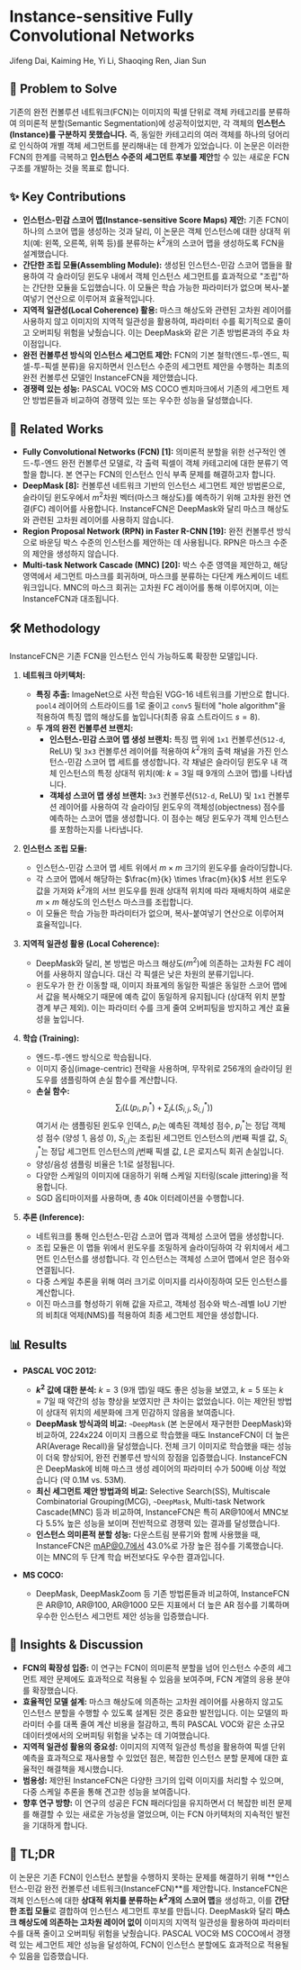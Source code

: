 # Instance-sensitive Fully Convolutional Networks
Jifeng Dai, Kaiming He, Yi Li, Shaoqing Ren, Jian Sun

## 🧩 Problem to Solve

기존의 완전 컨볼루션 네트워크(FCN)는 이미지의 픽셀 단위로 객체 카테고리를 분류하여 의미론적 분할(Semantic Segmentation)에 성공적이었지만, 각 객체의 **인스턴스(Instance)를 구분하지 못했습니다.** 즉, 동일한 카테고리의 여러 객체를 하나의 덩어리로 인식하여 개별 객체 세그먼트를 분리해내는 데 한계가 있었습니다. 이 논문은 이러한 FCN의 한계를 극복하고 **인스턴스 수준의 세그먼트 후보를 제안**할 수 있는 새로운 FCN 구조를 개발하는 것을 목표로 합니다.

## ✨ Key Contributions

*   **인스턴스-민감 스코어 맵(Instance-sensitive Score Maps) 제안:** 기존 FCN이 하나의 스코어 맵을 생성하는 것과 달리, 이 논문은 객체 인스턴스에 대한 상대적 위치(예: 왼쪽, 오른쪽, 위쪽 등)를 분류하는 $k^2$개의 스코어 맵을 생성하도록 FCN을 설계했습니다.
*   **간단한 조립 모듈(Assembling Module):** 생성된 인스턴스-민감 스코어 맵들을 활용하여 각 슬라이딩 윈도우 내에서 객체 인스턴스 세그먼트를 효과적으로 "조립"하는 간단한 모듈을 도입했습니다. 이 모듈은 학습 가능한 파라미터가 없으며 복사-붙여넣기 연산으로 이루어져 효율적입니다.
*   **지역적 일관성(Local Coherence) 활용:** 마스크 해상도와 관련된 고차원 레이어를 사용하지 않고 이미지의 지역적 일관성을 활용하여, 파라미터 수를 획기적으로 줄이고 오버피팅 위험을 낮췄습니다. 이는 DeepMask와 같은 기존 방법론과의 주요 차이점입니다.
*   **완전 컨볼루션 방식의 인스턴스 세그먼트 제안:** FCN의 기본 철학(엔드-투-엔드, 픽셀-투-픽셀 분류)을 유지하면서 인스턴스 수준의 세그먼트 제안을 수행하는 최초의 완전 컨볼루션 모델인 InstanceFCN을 제안했습니다.
*   **경쟁력 있는 성능:** PASCAL VOC와 MS COCO 벤치마크에서 기존의 세그먼트 제안 방법론들과 비교하여 경쟁력 있는 또는 우수한 성능을 달성했습니다.

## 📎 Related Works

*   **Fully Convolutional Networks (FCN) [1]:** 의미론적 분할을 위한 선구적인 엔드-투-엔드 완전 컨볼루션 모델로, 각 출력 픽셀이 객체 카테고리에 대한 분류기 역할을 합니다. 본 연구는 FCN의 인스턴스 인식 부족 문제를 해결하고자 합니다.
*   **DeepMask [8]:** 컨볼루션 네트워크 기반의 인스턴스 세그먼트 제안 방법론으로, 슬라이딩 윈도우에서 $m^2$차원 벡터(마스크 해상도)를 예측하기 위해 고차원 완전 연결(FC) 레이어를 사용합니다. InstanceFCN은 DeepMask와 달리 마스크 해상도와 관련된 고차원 레이어를 사용하지 않습니다.
*   **Region Proposal Network (RPN) in Faster R-CNN [19]:** 완전 컨볼루션 방식으로 바운딩 박스 수준의 인스턴스를 제안하는 데 사용됩니다. RPN은 마스크 수준의 제안을 생성하지 않습니다.
*   **Multi-task Network Cascade (MNC) [20]:** 박스 수준 영역을 제안하고, 해당 영역에서 세그먼트 마스크를 회귀하며, 마스크를 분류하는 다단계 캐스케이드 네트워크입니다. MNC의 마스크 회귀는 고차원 FC 레이어를 통해 이루어지며, 이는 InstanceFCN과 대조됩니다.

## 🛠️ Methodology

InstanceFCN은 기존 FCN을 인스턴스 인식 가능하도록 확장한 모델입니다.

1.  **네트워크 아키텍처:**
    *   **특징 추출:** ImageNet으로 사전 학습된 VGG-16 네트워크를 기반으로 합니다. `pool4` 레이어의 스트라이드를 1로 줄이고 `conv5` 필터에 "hole algorithm"을 적용하여 특징 맵의 해상도를 높입니다(최종 유효 스트라이드 $s=8$).
    *   **두 개의 완전 컨볼루션 브랜치:**
        *   **인스턴스-민감 스코어 맵 생성 브랜치:** 특징 맵 위에 `1x1` 컨볼루션(`512-d`, ReLU) 및 `3x3` 컨볼루션 레이어를 적용하여 $k^2$개의 출력 채널을 가진 인스턴스-민감 스코어 맵 세트를 생성합니다. 각 채널은 슬라이딩 윈도우 내 객체 인스턴스의 특정 상대적 위치(예: $k=3$일 때 9개의 스코어 맵)를 나타냅니다.
        *   **객체성 스코어 맵 생성 브랜치:** `3x3` 컨볼루션(`512-d`, ReLU) 및 `1x1` 컨볼루션 레이어를 사용하여 각 슬라이딩 윈도우의 객체성(objectness) 점수를 예측하는 스코어 맵을 생성합니다. 이 점수는 해당 윈도우가 객체 인스턴스를 포함하는지를 나타냅니다.

2.  **인스턴스 조립 모듈:**
    *   인스턴스-민감 스코어 맵 세트 위에서 $m \times m$ 크기의 윈도우를 슬라이딩합니다.
    *   각 스코어 맵에서 해당하는 $\frac{m}{k} \times \frac{m}{k}$ 서브 윈도우 값을 가져와 $k^2$개의 서브 윈도우를 원래 상대적 위치에 따라 재배치하여 새로운 $m \times m$ 해상도의 인스턴스 마스크를 조립합니다.
    *   이 모듈은 학습 가능한 파라미터가 없으며, 복사-붙여넣기 연산으로 이루어져 효율적입니다.

3.  **지역적 일관성 활용 (Local Coherence):**
    *   DeepMask와 달리, 본 방법은 마스크 해상도($m^2$)에 의존하는 고차원 FC 레이어를 사용하지 않습니다. 대신 각 픽셀은 낮은 차원의 분류기입니다.
    *   윈도우가 한 칸 이동할 때, 이미지 좌표계의 동일한 픽셀은 동일한 스코어 맵에서 값을 복사해오기 때문에 예측 값이 동일하게 유지됩니다 (상대적 위치 분할 경계 부근 제외). 이는 파라미터 수를 크게 줄여 오버피팅을 방지하고 계산 효율성을 높입니다.

4.  **학습 (Training):**
    *   엔드-투-엔드 방식으로 학습됩니다.
    *   이미지 중심(image-centric) 전략을 사용하며, 무작위로 256개의 슬라이딩 윈도우를 샘플링하여 손실 함수를 계산합니다.
    *   **손실 함수:**
        $$
        \sum_{i} (L(p_{i}, p^{*}_{i}) + \sum_{j} L(S_{i,j}, S^{*}_{i,j}))
        $$
        여기서 $i$는 샘플링된 윈도우 인덱스, $p_{i}$는 예측된 객체성 점수, $p^{*}_{i}$는 정답 객체성 점수 (양성 1, 음성 0), $S_{i,j}$는 조립된 세그먼트 인스턴스의 $j$번째 픽셀 값, $S^{*}_{i,j}$는 정답 세그먼트 인스턴스의 $j$번째 픽셀 값, $L$은 로지스틱 회귀 손실입니다.
    *   양성/음성 샘플링 비율은 1:1로 설정됩니다.
    *   다양한 스케일의 이미지에 대응하기 위해 스케일 지터링(scale jittering)을 적용합니다.
    *   SGD 옵티마이저를 사용하며, 총 40k 이터레이션을 수행합니다.

5.  **추론 (Inference):**
    *   네트워크를 통해 인스턴스-민감 스코어 맵과 객체성 스코어 맵을 생성합니다.
    *   조립 모듈은 이 맵들 위에서 윈도우를 조밀하게 슬라이딩하여 각 위치에서 세그먼트 인스턴스를 생성합니다. 각 인스턴스는 객체성 스코어 맵에서 얻은 점수와 연결됩니다.
    *   다중 스케일 추론을 위해 여러 크기로 이미지를 리사이징하여 모든 인스턴스를 계산합니다.
    *   이진 마스크를 형성하기 위해 값을 자르고, 객체성 점수와 박스-레벨 IoU 기반의 비최대 억제(NMS)를 적용하여 최종 세그먼트 제안을 생성합니다.

## 📊 Results

*   **PASCAL VOC 2012:**
    *   **$k^2$ 값에 대한 분석:** $k=3$ (9개 맵)일 때도 좋은 성능을 보였고, $k=5$ 또는 $k=7$일 때 약간의 성능 향상을 보였지만 큰 차이는 없었습니다. 이는 제안된 방법이 상대적 위치의 세분화에 크게 민감하지 않음을 보여줍니다.
    *   **DeepMask 방식과의 비교:** `~DeepMask` (본 논문에서 재구현한 DeepMask)와 비교하여, 224x224 이미지 크롭으로 학습했을 때도 InstanceFCN이 더 높은 AR(Average Recall)을 달성했습니다. 전체 크기 이미지로 학습했을 때는 성능이 더욱 향상되어, 완전 컨볼루션 방식의 장점을 입증했습니다. InstanceFCN은 DeepMask에 비해 마스크 생성 레이어의 파라미터 수가 500배 이상 적었습니다 (약 0.1M vs. 53M).
    *   **최신 세그먼트 제안 방법과의 비교:** Selective Search(SS), Multiscale Combinatorial Grouping(MCG), `~DeepMask`, Multi-task Network Cascade(MNC) 등과 비교하여, InstanceFCN은 특히 AR@10에서 MNC보다 5.5% 높은 성능을 보이며 전반적으로 경쟁력 있는 결과를 달성했습니다.
    *   **인스턴스 의미론적 분할 성능:** 다운스트림 분류기와 함께 사용했을 때, InstanceFCN은 mAP@0.7에서 43.0%로 가장 높은 점수를 기록했습니다. 이는 MNC의 두 단계 학습 버전보다도 우수한 결과입니다.

*   **MS COCO:**
    *   DeepMask, DeepMaskZoom 등 기존 방법론들과 비교하여, InstanceFCN은 AR@10, AR@100, AR@1000 모든 지표에서 더 높은 AR 점수를 기록하며 우수한 인스턴스 세그먼트 제안 성능을 입증했습니다.

## 🧠 Insights & Discussion

*   **FCN의 확장성 입증:** 이 연구는 FCN이 의미론적 분할을 넘어 인스턴스 수준의 세그먼트 제안 문제에도 효과적으로 적용될 수 있음을 보여주며, FCN 계열의 응용 분야를 확장했습니다.
*   **효율적인 모델 설계:** 마스크 해상도에 의존하는 고차원 레이어를 사용하지 않고도 인스턴스 분할을 수행할 수 있도록 설계된 것은 중요한 발전입니다. 이는 모델의 파라미터 수를 대폭 줄여 계산 비용을 절감하고, 특히 PASCAL VOC와 같은 소규모 데이터셋에서의 오버피팅 위험을 낮추는 데 기여했습니다.
*   **지역적 일관성 활용의 중요성:** 이미지의 지역적 일관성 특성을 활용하여 픽셀 단위 예측을 효과적으로 재사용할 수 있었던 점은, 복잡한 인스턴스 분할 문제에 대한 효율적인 해결책을 제시했습니다.
*   **범용성:** 제안된 InstanceFCN은 다양한 크기의 입력 이미지를 처리할 수 있으며, 다중 스케일 추론을 통해 견고한 성능을 보여줍니다.
*   **향후 연구 방향:** 이 연구의 성공은 FCN 패러다임을 유지하면서 더 복잡한 비전 문제를 해결할 수 있는 새로운 가능성을 열었으며, 이는 FCN 아키텍처의 지속적인 발전을 기대하게 합니다.

## 📌 TL;DR

이 논문은 기존 FCN이 인스턴스 분할을 수행하지 못하는 문제를 해결하기 위해 **인스턴스-민감 완전 컨볼루션 네트워크(InstanceFCN)**를 제안합니다. InstanceFCN은 객체 인스턴스에 대한 **상대적 위치를 분류하는 $k^2$개의 스코어 맵**을 생성하고, 이를 **간단한 조립 모듈**로 결합하여 인스턴스 세그먼트 후보를 만듭니다. DeepMask와 달리 **마스크 해상도에 의존하는 고차원 레이어 없이** 이미지의 지역적 일관성을 활용하여 파라미터 수를 대폭 줄이고 오버피팅 위험을 낮췄습니다. PASCAL VOC와 MS COCO에서 경쟁력 있는 세그먼트 제안 성능을 달성하여, FCN이 인스턴스 분할에도 효과적으로 적용될 수 있음을 입증했습니다.